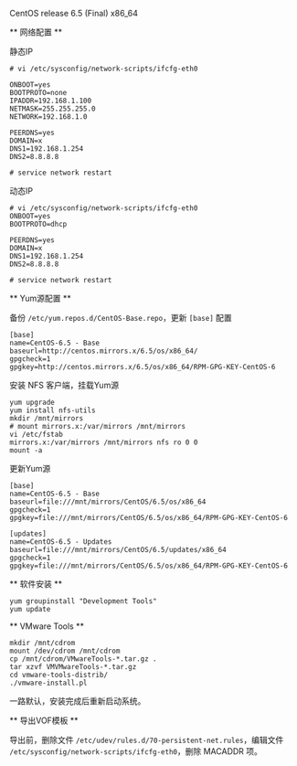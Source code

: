 <!-- 
.. title: First Step after Installing CentOS
.. slug: first-step-after-installing-centos
.. date: 2014/10/24 16:11:24
.. tags: 
.. link: 
.. description: 
.. type: text
-->

CentOS release 6.5 (Final) x86_64

<!-- TEASER_END -->

** 网络配置 **

静态IP

	# vi /etc/sysconfig/network-scripts/ifcfg-eth0

	ONBOOT=yes
	BOOTPROTO=none
	IPADDR=192.168.1.100
	NETMASK=255.255.255.0
	NETWORK=192.168.1.0

	PEERDNS=yes
	DOMAIN=x
	DNS1=192.168.1.254
	DNS2=8.8.8.8
	
	# service network restart

动态IP

	# vi /etc/sysconfig/network-scripts/ifcfg-eth0
	ONBOOT=yes
	BOOTPROTO=dhcp

	PEERDNS=yes
	DOMAIN=x
	DNS1=192.168.1.254
	DNS2=8.8.8.8

	# service network restart


** Yum源配置 **

备份 `/etc/yum.repos.d/CentOS-Base.repo`，更新 `[base]` 配置

	[base]
	name=CentOS-6.5 - Base
	baseurl=http://centos.mirrors.x/6.5/os/x86_64/
	gpgcheck=1
	gpgkey=http://centos.mirrors.x/6.5/os/x86_64/RPM-GPG-KEY-CentOS-6

安装 NFS 客户端，挂载Yum源

	yum upgrade
	yum install nfs-utils
	mkdir /mnt/mirrors
	# mount mirrors.x:/var/mirrors /mnt/mirrors
	vi /etc/fstab
	mirrors.x:/var/mirrors /mnt/mirrors nfs ro 0 0
	mount -a

更新Yum源

	[base]
	name=CentOS-6.5 - Base
	baseurl=file:///mnt/mirrors/CentOS/6.5/os/x86_64
	gpgcheck=1
	gpgkey=file:///mnt/mirrors/CentOS/6.5/os/x86_64/RPM-GPG-KEY-CentOS-6
	
	[updates]
	name=CentOS-6.5 - Updates
	baseurl=file:///mnt/mirrors/CentOS/6.5/updates/x86_64
	gpgcheck=1
	gpgkey=file:///mnt/mirrors/CentOS/6.5/os/x86_64/RPM-GPG-KEY-CentOS-6


** 软件安装 **

	yum groupinstall "Development Tools"
	yum update

** VMware Tools **

    mkdir /mnt/cdrom
    mount /dev/cdrom /mnt/cdrom
    cp /mnt/cdrom/VMwareTools-*.tar.gz .
    tar xzvf VMVMwareTools-*.tar.gz
    cd vmware-tools-distrib/
    ./vmware-install.pl
    
一路默认，安装完成后重新启动系统。

** 导出VOF模板 **

导出前，删除文件 `/etc/udev/rules.d/70-persistent-net.rules`，编辑文件 `/etc/sysconfig/network-scripts/ifcfg-eth0`，删除 MACADDR 项。
	
